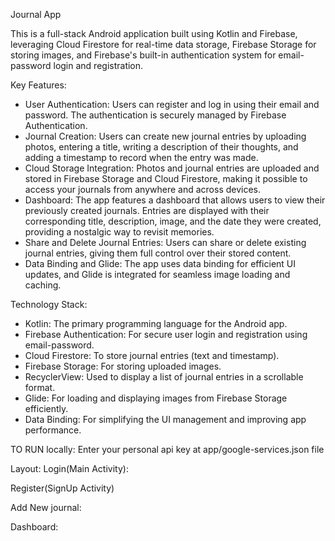 Journal App

This is a full-stack Android application built using Kotlin and Firebase, leveraging Cloud Firestore for real-time data storage, Firebase Storage for storing images, and Firebase's built-in authentication system for email-password login and registration.

Key Features:
- User Authentication: Users can register and log in using their email and password. The authentication is securely managed by Firebase Authentication.
- Journal Creation: Users can create new journal entries by uploading photos, entering a title, writing a description of their thoughts, and adding a timestamp to record when the entry was made.
- Cloud Storage Integration: Photos and journal entries are uploaded and stored in Firebase Storage and Cloud Firestore, making it possible to access your journals from anywhere and across devices.
- Dashboard: The app features a dashboard that allows users to view their previously created journals. Entries are displayed with their corresponding title, description, image, and the date they were created, providing a nostalgic way to revisit memories.
- Share and Delete Journal Entries: Users can share or delete existing journal entries, giving them full control over their stored content.
- Data Binding and Glide: The app uses data binding for efficient UI updates, and Glide is integrated for seamless image loading and caching.

Technology Stack:
- Kotlin: The primary programming language for the Android app.
- Firebase Authentication: For secure user login and registration using email-password.
- Cloud Firestore: To store journal entries (text and timestamp).
- Firebase Storage: For storing uploaded images.
- RecyclerView: Used to display a list of journal entries in a scrollable format.
- Glide: For loading and displaying images from Firebase Storage efficiently.
- Data Binding: For simplifying the UI management and improving app performance.


TO RUN locally:
Enter your personal api key at app/google-services.json file

Layout:
Login(Main Activity):


Register(SignUp Activity)

Add New journal:


Dashboard:

